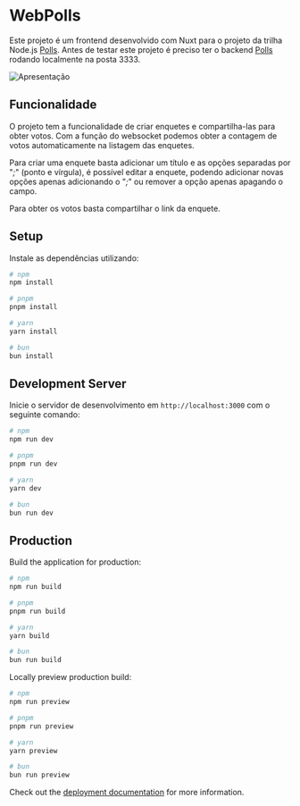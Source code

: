 # WebPolls

Este projeto é um frontend desenvolvido com Nuxt para o projeto da trilha Node.js [Polls](https://github.com/castelogui/polls).
Antes de testar este projeto é preciso ter o backend [Polls](https://github.com/castelogui/polls) rodando localmente na posta 3333.

![Apresentação](https://github.com/castelogui/webpolls/blob/main/public/exemple.gif)

## Funcionalidade

O projeto tem a funcionalidade de criar enquetes e compartilha-las para obter votos.
Com a função do websocket podemos obter a contagem de votos automaticamente na listagem das enquetes.

Para criar uma enquete basta adicionar um título e as opções separadas por "*;*" (ponto e vírgula), é possível editar a enquete, podendo adicionar novas opções apenas adicionando o "*;*" ou remover a opção apenas apagando o campo.

Para obter os votos basta compartilhar o link da enquete.

## Setup

Instale as dependências utilizando:

```bash
# npm
npm install

# pnpm
pnpm install

# yarn
yarn install

# bun
bun install
```

## Development Server

Inicie o servidor de desenvolvimento em `http://localhost:3000` com o seguinte comando:

```bash
# npm
npm run dev

# pnpm
pnpm run dev

# yarn
yarn dev

# bun
bun run dev
```

## Production

Build the application for production:

```bash
# npm
npm run build

# pnpm
pnpm run build

# yarn
yarn build

# bun
bun run build
```

Locally preview production build:

```bash
# npm
npm run preview

# pnpm
pnpm run preview

# yarn
yarn preview

# bun
bun run preview
```

Check out the [deployment documentation](https://nuxt.com/docs/getting-started/deployment) for more information.
